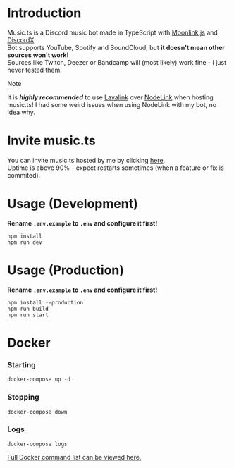 # Introduction
Music.ts is a Discord music bot made in TypeScript with [Moonlink.js](https://github.com/Ecliptia/moonlink.js) and [DiscordX](https://github.com/discordx-ts/discordx).  
Bot supports YouTube, Spotify and SoundCloud, but **it doesn't mean other sources won't work!**  
Sources like Twitch, Deezer or Bandcamp will (most likely) work fine - I just never tested them. 
> [!NOTE]
> It is ***highly recommended*** to use [Lavalink](https://github.com/lavalink-devs/Lavalink) over [NodeLink](https://github.com/PerformanC/NodeLink) when hosting music.ts! I had some weird issues when using NodeLink with my bot, no idea why.

# Invite music.ts
You can invite music.ts hosted by me by clicking [here](https://discord.com/oauth2/authorize?client_id=1250508209224028290).  
Uptime is above 90% - expect restarts sometimes (when a feature or fix is commited).

# Usage (Development)
**Rename `.env.example` to `.env` and configure it first!**
```
npm install
npm run dev
```

# Usage (Production)
**Rename `.env.example` to `.env` and configure it first!**
```
npm install --production
npm run build
npm run start
```

# Docker
### Starting
```
docker-compose up -d
```

### Stopping
```
docker-compose down
```

### Logs
```
docker-compose logs
```

[Full Docker command list can be viewed here.](https://docs.docker.com/engine/reference/commandline/cli/)